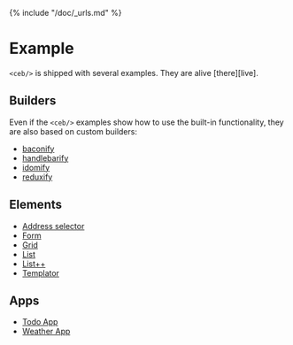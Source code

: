 {% include "/doc/_urls.md" %}
# Example

`<ceb/>` is shipped with several examples.
They are alive [there][live].

## Builders

Even if the `<ceb/>` examples show how to use the built-in functionality, they are also based on custom builders:

* [baconify](builders/baconify.md)
* [handlebarify](builders/handlebarify.md)
* [idomify](builders/idomify.md)
* [reduxify](builders/reduxify.md)

## Elements

* [Address selector](address-selector/README.md)
* [Form](form/README.md)
* [Grid](grid/README.md)
* [List](list/README.md)
* [List++](list-plusplus/README.md)
* [Templator](templator/README.md)

## Apps

* [Todo App](todo-app/README.md)
* [Weather App](weather-app/README.md)
